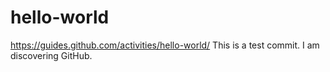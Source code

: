 # hello-world
https://guides.github.com/activities/hello-world/
This is a test commit.
I am discovering GitHub.
